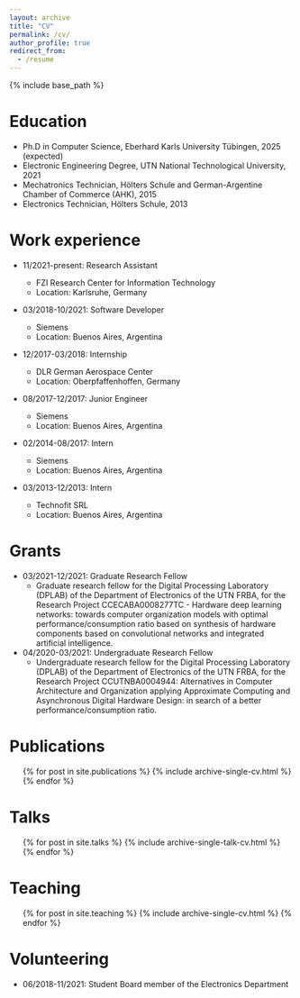 ```yaml
---
layout: archive
title: "CV"
permalink: /cv/
author_profile: true
redirect_from:
  - /resume
---
```


{% include base_path %}

Education
======
* Ph.D in Computer Science, Eberhard Karls University Tübingen, 2025 (expected)
* Electronic Engineering Degree, UTN National Technological University, 2021
* Mechatronics Technician, Hölters Schule and German-Argentine Chamber of Commerce (AHK), 2015
* Electronics Technician, Hölters Schule, 2013

Work experience
======
* 11/2021-present: Research Assistant
  * FZI Research Center for Information Technology
  * Location: Karlsruhe, Germany

* 03/2018-10/2021: Software Developer
  * Siemens
  * Location: Buenos Aires, Argentina

* 12/2017-03/2018: Internship
  * DLR German Aerospace Center
  * Location: Oberpfaffenhoffen, Germany
  
* 08/2017-12/2017: Junior Engineer
  * Siemens
  * Location: Buenos Aires, Argentina

* 02/2014-08/2017: Intern
  * Siemens
  * Location: Buenos Aires, Argentina

* 03/2013-12/2013: Intern
  * Technofit SRL
  * Location: Buenos Aires, Argentina

Grants
======
* 03/2021-12/2021: Graduate Research Fellow
  * Graduate research fellow for the Digital Processing Laboratory (DPLAB) of the Department of Electronics of the UTN FRBA, for the Research Project CCECABA0008277TC - Hardware deep learning networks: towards computer organization models with optimal performance/consumption ratio based on synthesis of hardware components based on convolutional networks and integrated artificial intelligence.
* 04/2020-03/2021: Undergraduate Research Fellow
  * Undergraduate research fellow for the Digital Processing Laboratory (DPLAB) of the Department of Electronics of the UTN FRBA, for the Research Project CCUTNBA0004944: Alternatives in Computer Architecture and Organization applying Approximate Computing and Asynchronous Digital Hardware Design: in search of a better performance/consumption ratio.

Publications
======
  <ul>{% for post in site.publications %}
    {% include archive-single-cv.html %}
  {% endfor %}</ul>
  
Talks
======
  <ul>{% for post in site.talks %}
    {% include archive-single-talk-cv.html %}
  {% endfor %}</ul>
  
Teaching
======
  <ul>{% for post in site.teaching %}
    {% include archive-single-cv.html %}
  {% endfor %}</ul>

Volunteering
======
* 06/2018-11/2021: Student Board member of the Electronics Department